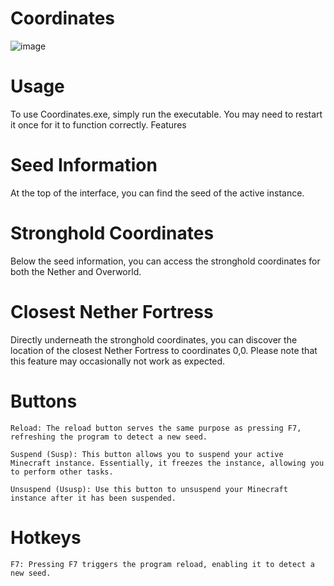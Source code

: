  # Coordinates
![image](https://github.com/engosi/Coordinates/assets/143893106/f3733e81-900e-4b11-8b2b-c7b7930f7878)

# Usage

To use Coordinates.exe, simply run the executable. You may need to restart it once for it to function correctly.
Features
# Seed Information

At the top of the interface, you can find the seed of the active instance.
# Stronghold Coordinates

Below the seed information, you can access the stronghold coordinates for both the Nether and Overworld.
# Closest Nether Fortress

Directly underneath the stronghold coordinates, you can discover the location of the closest Nether Fortress to coordinates 0,0. Please note that this feature may occasionally not work as expected.
# Buttons

    Reload: The reload button serves the same purpose as pressing F7, refreshing the program to detect a new seed.

    Suspend (Susp): This button allows you to suspend your active Minecraft instance. Essentially, it freezes the instance, allowing you to perform other tasks.

    Unsuspend (Ususp): Use this button to unsuspend your Minecraft instance after it has been suspended.

# Hotkeys

    F7: Pressing F7 triggers the program reload, enabling it to detect a new seed.
